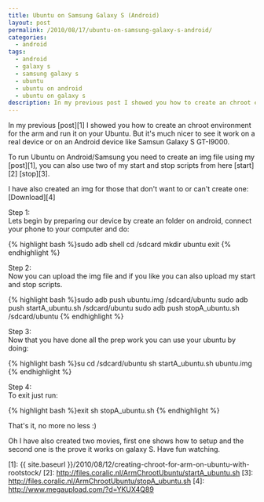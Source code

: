 ```yaml
---
title: Ubuntu on Samsung Galaxy S (Android)
layout: post
permalink: /2010/08/17/ubuntu-on-samsung-galaxy-s-android/
categories:
  - android
tags:
  - android
  - galaxy s
  - samsung galaxy s
  - ubuntu
  - ubuntu on android
  - ubuntu on galaxy s
description: In my previous post I showed you how to create an chroot environment for the arm and run it on your Ubuntu. But it's much nicer to see it work on a real device or on an Android device like Samsun Galaxy S GT-I9000.
---
```

In my previous [post][1] I showed you how to create an chroot environment for the arm and run it on your Ubuntu. But it's much nicer to see it work on a real device or on an Android device like Samsun Galaxy S GT-I9000.

To run Ubuntu on Android/Samsung you need to create an img file using my [post][1], you can also use two of my start and stop scripts from here [start][2] [stop][3].

I have also created an img for those that don't want to or can't create one: [Download][4]

Step 1:  
Lets begin by preparing our device by create an folder on android, connect your phone to your computer and do:

{% highlight bash %}sudo adb shell
cd /sdcard
mkdir ubuntu
exit
{% endhighlight %}

Step 2:  
Now you can upload the img file and if you like you can also upload my start and stop scripts.

{% highlight bash %}sudo adb push ubuntu.img /sdcard/ubuntu
sudo adb push startA_ubuntu.sh /sdcard/ubuntu
sudo adb push stopA_ubuntu.sh /sdcard/ubuntu
{% endhighlight %}

Step 3:  
Now that you have done all the prep work you can use your ubuntu by doing:

{% highlight bash %}su 
cd /sdcard/ubuntu 
sh startA_ubuntu.sh ubuntu.img
{% endhighlight %}

Step 4:  
To exit just run:

{% highlight bash %}exit
sh stopA_ubuntu.sh
{% endhighlight %}

That's it, no more no less :)

Oh I have also created two movies, first one shows how to setup and the second one is the prove it works on galaxy S. Have fun watching.

 [1]: {{ site.baseurl }}/2010/08/12/creating-chroot-for-arm-on-ubuntu-with-rootstock/
 [2]: http://files.coralic.nl/ArmChrootUbuntu/startA_ubuntu.sh
 [3]: http://files.coralic.nl/ArmChrootUbuntu/stopA_ubuntu.sh
 [4]: http://www.megaupload.com/?d=YKUX4Q89
